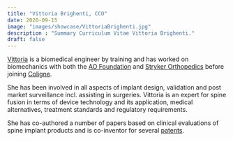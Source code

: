 ```yaml
---
title: "Vittoria Brighenti, CCO"
date: 2020-09-15
image: "images/showcase/VittoriaBrighenti.jpg"
description : "Summary Curriculum Vitae Vittoria Brighenti."
draft: false
---
```


[Vittoria](https://www.linkedin.com/in/vittoria-brighenti-4317ba10) is a biomedical engineer by training and has worked on biomechanics with both the [AO Foundation](https://www.aofoundation.org) 
and [Stryker Orthopedics](http://www.stryker.com) before joining [Coligne](http://www.coligne.com/international/home.html).

She has been involved in all aspects of implant design, validation and post market surveillance incl. assisting in surgeries. 
Vittoria is an expert for spine fusion in terms of device technology and its application, medical alternatives, treatment standards and regulatory requirements.

She has co-authored a number of papers based on clinical evaluations of spine implant products and is co-inventor for several [patents](https://spinenuances.com/documents/patents).
